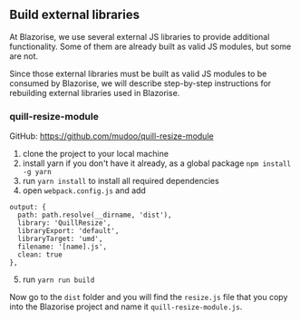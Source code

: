﻿## Build external libraries

At Blazorise, we use several external JS libraries to provide additional functionality. Some of them are already built as valid JS modules, but some are not.

Since those external libraries must be built as valid JS modules to be consumed by Blazorise, we will describe step-by-step instructions for rebuilding external libraries used in Blazorise. 

### quill-resize-module

GitHub: https://github.com/mudoo/quill-resize-module

1. clone the project to your local machine
2. install yarn if you don't have it already, as a global package `npm install -g yarn`
3. run `yarn install` to install all required dependencies
4. open `webpack.config.js` and add

```
output: {
  path: path.resolve(__dirname, 'dist'),
  library: 'QuillResize',
  libraryExport: 'default',
  libraryTarget: 'umd',
  filename: '[name].js',
  clean: true
},
```

5. run `yarn run build`

Now go to the `dist` folder and you will find the `resize.js` file that you copy into the Blazorise project and name it `quill-resize-module.js`.
